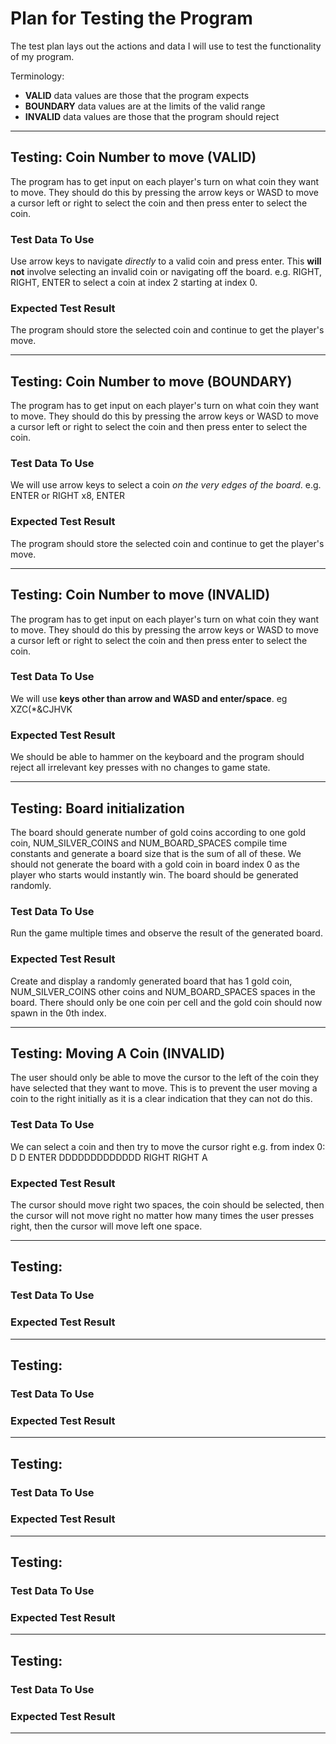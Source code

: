 # Plan for Testing the Program

The test plan lays out the actions and data I will use to test the functionality of my program.

Terminology:

- **VALID** data values are those that the program expects
- **BOUNDARY** data values are at the limits of the valid range
- **INVALID** data values are those that the program should reject

---

## Testing: Coin Number to move **(VALID)**
The program has to get input on each player's turn on what coin they want to move. They should do this by pressing the arrow keys or WASD to move a cursor left or right to select the coin and then press enter to select the coin.
### Test Data To Use
Use arrow keys to navigate *directly* to a valid coin and press enter. This **will not** involve selecting an invalid coin or navigating off the board. 
e.g. RIGHT, RIGHT, ENTER to select a coin at index 2 starting at index 0.
### Expected Test Result
The program should store the selected coin and continue to get the player's move.

---

## Testing: Coin Number to move **(BOUNDARY)**
The program has to get input on each player's turn on what coin they want to move. They should do this by pressing the arrow keys or WASD to move a cursor left or right to select the coin and then press enter to select the coin.
### Test Data To Use
We will use arrow keys to select a coin *on the very edges of the board*.
e.g. ENTER or RIGHT x8, ENTER
### Expected Test Result
The program should store the selected coin and continue to get the player's move.

---

## Testing: Coin Number to move **(INVALID)**
The program has to get input on each player's turn on what coin they want to move. They should do this by pressing the arrow keys or WASD to move a cursor left or right to select the coin and then press enter to select the coin.
### Test Data To Use
We will use **keys other than arrow and WASD and enter/space**.
eg XZC(*&CJHVK
### Expected Test Result
We should be able to hammer on the keyboard and the program should reject all irrelevant key presses with no changes to game state.

---

## Testing: Board initialization
The board should generate number of gold coins according to one gold coin, NUM_SILVER_COINS and NUM_BOARD_SPACES compile time constants and generate a board size that is the sum of
all of these. We should not generate the board with a gold coin in board index 0 as the player who starts would instantly win. The board should be generated randomly.

### Test Data To Use

Run the game multiple times and observe the result of the generated board.

### Expected Test Result
Create and display a randomly generated board that has 1 gold coin, NUM_SILVER_COINS other coins and
NUM_BOARD_SPACES spaces in the board. There should only be one coin per cell and the gold coin should now spawn in the 0th index.

---

## Testing: Moving A Coin (INVALID)

The user should only be able to move the cursor to the left of the coin they have selected that they want to move.
This is to prevent the user moving a coin to the right initially as it is a clear indication that they can not do this.

### Test Data To Use

We can select a coin and then try to move the cursor right e.g. from index 0:
D D ENTER DDDDDDDDDDDDD RIGHT RIGHT A

### Expected Test Result
The cursor should move right two spaces, the coin should be selected, then the cursor will not move right no matter how many times the user presses right,
then the cursor will move left one space.

---

## Testing:

### Test Data To Use

### Expected Test Result

---

## Testing:

### Test Data To Use

### Expected Test Result

---

## Testing:

### Test Data To Use

### Expected Test Result

---

## Testing:

### Test Data To Use

### Expected Test Result

---

## Testing:

### Test Data To Use

### Expected Test Result

---
